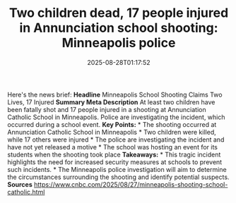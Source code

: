 ﻿---
title: "Two children dead, 17 people injured in Annunciation school shooting: Minneapolis police"
date: "2025-08-28T01:17:52"
category: "Markets"
summary: ""
slug: "two children dead 17 people injured in annunciation school s"
source_urls:
  - "https://www.cnbc.com/2025/08/27/minneapolis-shooting-school-catholic.html"
seo:
  title: "Two children dead, 17 people injured in Annunciation school shooting: Minneapolis police | Hash n Hedge"
  description: ""
  keywords: ["news", "markets", "brief"]
---
Here's the news brief:  **Headline** Minneapolis School Shooting Claims Two Lives, 17 Injured  **Summary Meta Description** At least two children have been fatally shot and 17 people injured in a shooting at Annunciation Catholic School in Minneapolis. Police are investigating the incident, which occurred during a school event.  **Key Points:**  * The shooting occurred at Annunciation Catholic School in Minneapolis * Two children were killed, while 17 others were injured * The police are investigating the incident and have not yet released a motive * The school was hosting an event for its students when the shooting took place  **Takeaways:**  * This tragic incident highlights the need for increased security measures at schools to prevent such incidents. * The Minneapolis police investigation will aim to determine the circumstances surrounding the shooting and identify potential suspects.  **Sources** https://www.cnbc.com/2025/08/27/minneapolis-shooting-school-catholic.html 
